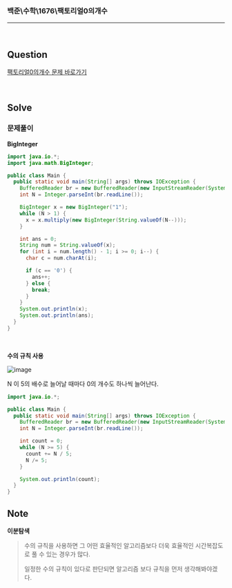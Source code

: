 ### 백준\수학\1676\팩토리얼0의개수

---

<br/>

## Question

[팩토리얼0의개수 문제 바로가기](https://www.acmicpc.net/problem/1676)

<br/>

## Solve

### 문제풀이

**BigInteger**

```java
import java.io.*;
import java.math.BigInteger;

public class Main {
  public static void main(String[] args) throws IOException {
    BufferedReader br = new BufferedReader(new InputStreamReader(System.in));
    int N = Integer.parseInt(br.readLine());

    BigInteger x = new BigInteger("1");
    while (N > 1) {
      x = x.multiply(new BigInteger(String.valueOf(N--)));
    }

    int ans = 0;
    String num = String.valueOf(x);
    for (int i = num.length() - 1; i >= 0; i--) {
      char c = num.charAt(i);

      if (c == '0') {
        ans++;
      } else {
        break;
      }
    }
    System.out.println(x);
    System.out.println(ans);
  }
}
```

<br/>

**수의 규칙 사용**

![image](https://github.com/JGoo99/CodingTest/assets/126454114/5a8c8b6f-4efc-4416-a95b-a684589533c5)

N 이 5의 배수로 늘어날 때마다 0의 개수도 하나씩 늘어난다.

```java
import java.io.*;

public class Main {
  public static void main(String[] args) throws IOException {
    BufferedReader br = new BufferedReader(new InputStreamReader(System.in));
    int N = Integer.parseInt(br.readLine());

    int count = 0;
    while (N >= 5) {
      count += N / 5;
      N /= 5;
    }

    System.out.println(count);
  }
}
```

## Note

**이분탐색**

> 수의 규칙을 사용하면 그 어떤 효율적인 알고리즘보다 더욱 효율적인 시간복잡도로 풀 수 있는 경우가 많다.
>
> 일정한 수의 규칙이 있다로 판단되면 알고리즘 보다 규칙을 먼저 생각해봐야겠다.
